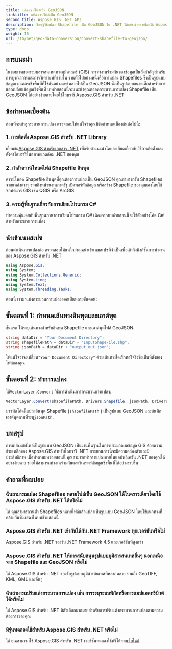 ```yaml
---
title: แปลงเชปไฟล์เป็น GeoJSON
linktitle: แปลงเชปไฟล์เป็น GeoJSON
second_title: Aspose.GIS .NET API
description: เรียนรู้วิธีแปลง Shapefile เป็น GeoJSON ใน .NET ได้อย่างง่ายดายโดยใช้ Aspose.GIS ปฏิบัติตามคำแนะนำทีละขั้นตอนของเราเพื่อการทำงานร่วมกันของข้อมูลที่ราบรื่น
type: docs
weight: 15
url: /th/net/geo-data-conversion/convert-shapefile-to-geojson/
---
```

## การแนะนำ
ในขอบเขตของระบบสารสนเทศทางภูมิศาสตร์ (GIS) การทำงานร่วมกันของข้อมูลเป็นสิ่งสำคัญสำหรับการบูรณาการและการวิเคราะห์ที่ราบรื่น งานทั่วไปอย่างหนึ่งคือการแปลง Shapefiles ซึ่งเป็นรูปแบบข้อมูลเวกเตอร์เชิงพื้นที่ที่ใช้กันอย่างแพร่หลายไปเป็น GeoJSON ซึ่งเป็นรูปแบบขนาดเล็กสำหรับการแลกเปลี่ยนข้อมูลเชิงพื้นที่ บทช่วยสอนนี้จะแนะนำคุณตลอดกระบวนการแปลง Shapefile เป็น GeoJSON ได้อย่างง่ายดายโดยใช้ไลบรารี Aspose.GIS สำหรับ .NET
## ข้อกำหนดเบื้องต้น
ก่อนที่จะเข้าสู่กระบวนการแปลง ตรวจสอบให้แน่ใจว่าคุณมีข้อกำหนดเบื้องต้นต่อไปนี้:
### 1. การติดตั้ง Aspose.GIS สำหรับ .NET Library
 เยี่ยมชม[Aspose.GIS สำหรับเอกสาร .NET](https://reference.aspose.com/gis/net/) เพื่อรับคำแนะนำโดยละเอียดเกี่ยวกับวิธีการติดตั้งและตั้งค่าไลบรารีในสภาพแวดล้อม .NET ของคุณ
### 2. กำลังดาวน์โหลดไฟล์ Shapefile อินพุต
ดาวน์โหลด Shapefile อินพุตที่คุณต้องการแปลงเป็น GeoJSON คุณสามารถรับ Shapefiles จากแหล่งต่างๆ รวมถึงหน่วยงานภาครัฐ เปิดพอร์ทัลข้อมูล หรือสร้าง Shapefile ของคุณเองโดยใช้ซอฟต์แวร์ GIS เช่น QGIS หรือ ArcGIS
### 3. ความรู้พื้นฐานเกี่ยวกับการเขียนโปรแกรม C#
ทำความคุ้นเคยกับพื้นฐานภาษาการเขียนโปรแกรม C# เนื่องจากบทช่วยสอนนี้จะใช้ตัวอย่างโค้ด C# สำหรับกระบวนการแปลง

## นำเข้าเนมสเปซ
ก่อนดำเนินการแปลงต่อ ตรวจสอบให้แน่ใจว่าคุณนำเข้าเนมสเปซที่จำเป็นเพื่อเข้าถึงฟังก์ชันการทำงานของ Aspose.GIS สำหรับ .NET:
```csharp
using Aspose.Gis;
using System;
using System.Collections.Generic;
using System.Linq;
using System.Text;
using System.Threading.Tasks;
```

ตอนนี้ เรามาแบ่งกระบวนการแปลงออกเป็นหลายขั้นตอน:
## ขั้นตอนที่ 1: กำหนดเส้นทางอินพุตและเอาต์พุต
ขั้นแรก ให้ระบุเส้นทางสำหรับอินพุต Shapefile และเอาต์พุตไฟล์ GeoJSON:
```csharp
string dataDir = "Your Document Directory";
string shapefilePath = dataDir + "InputShapeFile.shp";
string jsonPath = dataDir + "output_out.json";
```
 ให้แน่ใจว่าจะเปลี่ยน`"Your Document Directory"` ด้วยเส้นทางไดเร็กทอรีจริงซึ่งเป็นที่ตั้งของไฟล์ของคุณ
## ขั้นตอนที่ 2: ทำการแปลง
 ใช้`VectorLayer.Convert` วิธีการดำเนินการกระบวนการแปลง:
```csharp
VectorLayer.Convert(shapefilePath, Drivers.Shapefile, jsonPath, Drivers.GeoJson);
```
บรรทัดโค้ดนี้แปลงอินพุต Shapefile (`shapefilePath` ) เป็นรูปแบบ GeoJSON และบันทึกเอาต์พุตตามที่ระบุ`jsonPath`.

## บทสรุป
การแปลงเชปไฟล์เป็นรูปแบบ GeoJSON เป็นงานพื้นฐานในการประมวลผลข้อมูล GIS ด้วยความช่วยเหลือของ Aspose.GIS สำหรับไลบรารี .NET กระบวนการนี้จะมีความคล่องตัวและมีประสิทธิภาพ เมื่อทำตามบทช่วยสอนนี้ คุณสามารถทำการแปลงภายในแอปพลิเคชัน .NET ของคุณได้อย่างง่ายดาย ช่วยให้สามารถทำงานร่วมกันและวิเคราะห์ข้อมูลเชิงพื้นที่ได้อย่างราบรื่น
## คำถามที่พบบ่อย
### ฉันสามารถแปลง Shapefiles หลายไฟล์เป็น GeoJSON ได้ในคราวเดียวโดยใช้ Aspose.GIS สำหรับ .NET ได้หรือไม่
ได้ คุณสามารถวนซ้ำ Shapefiles หลายไฟล์แล้วแปลงเป็นรูปแบบ GeoJSON โดยใช้แนวทางที่คล้ายกันซึ่งแสดงในบทช่วยสอนนี้
### Aspose.GIS สำหรับ .NET เข้ากันได้กับ .NET Framework ทุกเวอร์ชันหรือไม่
Aspose.GIS สำหรับ .NET รองรับ .NET Framework 4.5 และเวอร์ชันที่สูงกว่า
### Aspose.GIS สำหรับ .NET ให้การสนับสนุนรูปแบบภูมิสารสนเทศอื่นๆ นอกเหนือจาก Shapefile และ GeoJSON หรือไม่
ใช่ Aspose.GIS สำหรับ .NET รองรับรูปแบบภูมิสารสนเทศที่หลากหลาย รวมถึง GeoTIFF, KML, GML และอื่นๆ
### ฉันสามารถปรับแต่งกระบวนการแปลง เช่น การระบุระบบพิกัดหรือการแมปแอตทริบิวต์ได้หรือไม่
ใช่ Aspose.GIS สำหรับ .NET มีตัวเลือกมากมายสำหรับการปรับแต่งกระบวนการแปลงตามความต้องการของคุณ
### มีรุ่นทดลองใช้สำหรับ Aspose.GIS สำหรับ .NET หรือไม่
 ใช่ คุณสามารถใช้ Aspose.GIS สำหรับ .NET เวอร์ชันทดลองใช้ฟรีได้จาก[เว็บไซต์](https://releases.aspose.com/).